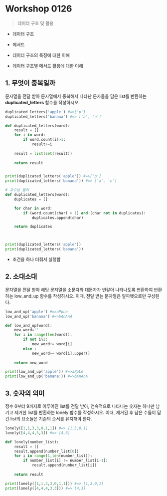 # Workshop 0126

> 데이터 구조 및 활용

* 데이터 구조
* 메서드



* 데이터 구조의 특징에 대한 이해
* 데이터 구조별 메서드 활용에 대한 이해





## 1. 무엇이 중복일까

문자열을 전달 받아 문자열에서 중복해서 나타난 문자들을 담은 list를 반환하는 **duplicated_letters** 함수를 작성하시오.

```python
duplicated_letters('apple') #=>['p']
duplicated_letters('banana') #=> ['a', 'n']
```

```python
def duplicated_letters(word):
    result = []
    for i in word:
        if word.count(i)>1:
            result+=i
    
    result = list(set(result))
    
    return result


print(duplicated_letters('apple')) #=>['p']
print(duplicated_letters('banana')) #=> ['a', 'n']

```



```python
# 교수님 풀이
def duplicated_letters(word):
    duplicates = []

    for char in word:
        if (word.count(char) > 1) and (char not in duplicates):
            duplicates.append(char)

    return duplicates



print(duplicated_letters('apple'))
print(duplicated_letters('banana'))

```

* 조건을 하나 더줘서 실행함







## 2. 소대소대

문자열을 전달 받아 해당 문자열을 소문자와 대문자가 번갈아 나타나도록 변환하여 반환하는 low_and_up 함수를 작성하시오. 이때, 전달 받는 문자열은 알파벳으로만 구성된다.

```python
low_and_up('apple') #=>aPpLe
low_and_up('banana') #=>bAnAnA
```

```python
def low_and_up(word):
    new_word=''
    for i in range(len(word)):
        if not i%2:
            new_word+= word[i]
        else :
            new_word+= word[i].upper()
        
    return new_word

print(low_and_up('apple')) #=>aPpLe
print(low_and_up('banana')) #=>bAnAnA
```



## 3. 숫자의 의미

정수 0부터 9까지로 이루어진 list를 전달 받아, 연속적으로 나타나는 숫자는 하나만 남기고 제거한 list를 반환하는 lonely 함수를 작성하시오. 이때, 제거된 후 남은 수들이 담긴 list의 요소들은 기존의 순서를 유지해야 한다.

```python
lonely([1,1,3,3,0,1,1]) #=> [1,3,0,1]
lonely([4,4,4,3,3]) #=> [4,3]
```

```python
def lonely(number_list):
    result = []
    result.append(number_list[0])
    for i in range(1,len(number_list)):
        if number_list[i] != number_list[i-1]:
            result.append(number_list[i])
    
    return result

print(lonely([1,1,3,3,0,1,1])) #=> [1,3,0,1]
print(lonely([4,4,4,3,3])) #=> [4,3]
```

